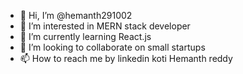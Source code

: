 - 👋 Hi, I’m @hemanth291002
- 👀 I’m interested in MERN stack developer
- 🌱 I’m currently learning React.js
- 💞️ I’m looking to collaborate on small startups
- 📫 How to reach me by linkedin koti Hemanth reddy

<!---
hemanth291002/hemanth291002 is a ✨ special ✨ repository because its `README.md` (this file) appears on your GitHub profile.
You can click the Preview link to take a look at your changes.
--->
